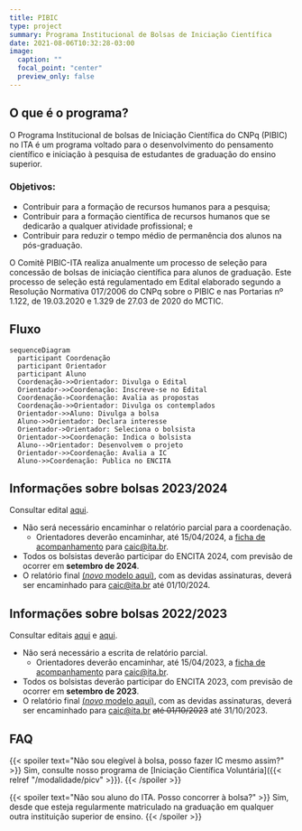 ```yaml
---
title: PIBIC
type: project
summary: Programa Institucional de Bolsas de Iniciação Científica
date: 2021-08-06T10:32:28-03:00
image:
  caption: ""
  focal_point: "center"
  preview_only: false
---
```


## O que é o programa?

O Programa Institucional de bolsas de Iniciação Científica do CNPq (PIBIC) no
ITA é um programa voltado para o desenvolvimento do pensamento científico
e iniciação à pesquisa de estudantes de graduação do ensino superior.

### Objetivos:

- Contribuir para a formação de recursos humanos para a pesquisa;
- Contribuir para a formação científica de recursos humanos que se dedicarão a qualquer atividade profissional; e
- Contribuir para reduzir o tempo médio de permanência dos alunos na pós-graduação.

O Comitê PIBIC-ITA realiza anualmente um processo de seleção para concessão de
bolsas de iniciação científica para alunos de graduação. Este processo de
seleção está regulamentado em Edital elaborado segundo a Resolução Normativa
017/2006 do CNPq sobre o PIBIC e nas Portarias nº 1.122, de 19.03.2020 e  1.329
de 27.03 de 2020 do MCTIC.

## Fluxo

```mermaid
sequenceDiagram
  participant Coordenação
  participant Orientador
  participant Aluno
  Coordenação->>Orientador: Divulga o Edital
  Orientador->>Coordenação: Inscreve-se no Edital
  Coordenação->Coordenação: Avalia as propostas
  Coordenação->>Orientador: Divulga os contemplados
  Orientador->>Aluno: Divulga a bolsa
  Aluno->>Orientador: Declara interesse
  Orientador->Orientador: Seleciona o bolsista
  Orientador->>Coordenação: Indica o bolsista
  Aluno-->Orientador: Desenvolvem o projeto
  Orientador->>Coordenação: Avalia a IC
  Aluno->>Coordenação: Publica no ENCITA
```

## Informações sobre bolsas 2023/2024

Consultar edital [aqui](/documentos/editais/PIBIC-2023.pdf).

- Não será necessário encaminhar o relatório parcial para a coordenação.
    - Orientadores deverão encaminhar, até 15/04/2024, a [ficha de
      acompanhamento](/documentos/modelos/acompanhamento.docx) para
      caic@ita.br.
- Todos os bolsistas deverão participar do ENCITA 2024, com previsão de ocorrer
  em **setembro de 2024**.
- O relatório final [(*novo* modelo aqui)](/documentos/modelos/relatorio-pibic.docx),
  com as devidas assinaturas, deverá ser encaminhado para caic@ita.br até
  01/10/2024.

## Informações sobre bolsas 2022/2023

Consultar editais [aqui](/documentos/editais/PIBIC-2022.pdf)
e [aqui](/documentos/editais/PIBIC-2022b.pdf).

- Não será necessário a escrita de relatório parcial.
    - Orientadores deverão encaminhar, até 15/04/2023, a [ficha de
      acompanhamento](/documentos/modelos/acompanhamento.docx) para
      caic@ita.br.
- Todos os bolsistas deverão participar do ENCITA 2023, com previsão de ocorrer
  em **setembro de 2023**.
- O relatório final [(*novo* modelo aqui)](/documentos/modelos/relatorio-pibic.docx),
  com as devidas assinaturas, deverá ser encaminhado para caic@ita.br ~~até
  01/10/2023~~ até 31/10/2023.

## FAQ

{{< spoiler text="Não sou elegível à bolsa, posso fazer IC mesmo assim?" >}}
  Sim, consulte nosso programa de [Iniciação Científica Voluntária]({{< relref "/modalidade/picv" >}}).
{{< /spoiler >}}

{{< spoiler text="Não sou aluno do ITA. Posso concorrer à bolsa?" >}}
  Sim, desde que esteja regularmente matriculado na graduação em qualquer outra instituição superior de ensino.
{{< /spoiler >}}
